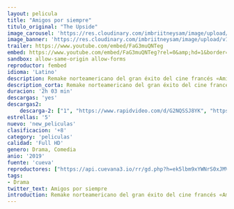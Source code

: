 ```yaml
---
layout: pelicula
title: "Amigos por siempre"
titulo_original: "The Upside"
image_carousel: 'https://res.cloudinary.com/imbriitneysam/image/upload/v1557029077/amigos-por-poster-min.jpg'
image_banner: 'https://res.cloudinary.com/imbriitneysam/image/upload/v1557029077/amigos-por-poster-min.jpg'
trailer: https://www.youtube.com/embed/FaG3muQNTeg
embed: https://www.youtube.com/embed/FaG3muQNTeg?rel=0&amp;hd=1&border=0&wmode=opaque&enablejsapi=1&modestbranding=1&controls=1&showinfo=1
sandbox: allow-same-origin allow-forms
reproductor: fembed
idioma: 'Latino'
description: Remake norteamericano del gran éxito del cine francés «Amigos» (2011), que aborda la relación que se desarrolla entre un parapléjico y un desempleado con antecedentes criminales que es contratado como asistente personal para ayudarle en el día a día.
description_corta: Remake norteamericano del gran éxito del cine francés «Amigos» (2011), que aborda la relación que se desarrolla entre un parapléjico y un desempleado con antecedentes criminales que es contratado como asistente personal para ayudarle en el día a día.
duracion: '2h 03 min'
descargas: 'yes'
descargas2:
    descarga-2: ["1", "https://www.rapidvideo.com/d/G2NQSSJ8YK", "https://www.google.com/s2/favicons?domain=www.rapidvideo.com","RapidVideo","https://res.cloudinary.com/imbriitneysam/image/upload/v1541473684/mexico.png", "Latino", "Full HD"]
estrellas: '5'
nuevo: 'new_peliculas'
clasificacion: '+8'
category: 'peliculas'
calidad: 'Full HD'
genero: Drama, Comedia
anio: '2019'
fuente: 'cueva'
reproductores: ["https://api.cuevana3.io/rr/gd.php?h=ek5lbm9xYWNrS0xJMVp5b21KREk0dFBLbjVkaHhkRGdrOG1jbnBpUnhhS1Z1MnVVWU5heHVLaXRxb3VNMDhUbTNxV2JpSjJUMGJYSXBxU0VlYkdvcks2U3FadVkyUT09"]
tags:
- Drama
twitter_text: Amigos por siempre
introduction: Remake norteamericano del gran éxito del cine francés «Amigos» (2011), que aborda la relación que se desarrolla entre un parapléjico y un desempleado con antecedentes criminales que es contratado como asistente personal para ayudarle en el día a día.
---
```



 







